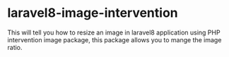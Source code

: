 # laravel8-image-intervention
This will tell you how to resize an image in laravel8 application using PHP intervention image package, this package allows you to mange the image ratio.
